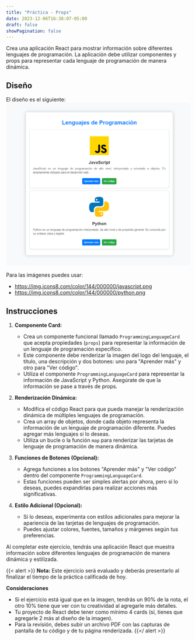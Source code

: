 ```yaml
---
title: "Práctica - Props"
date: 2023-12-06T16:38:07-05:00
draft: false
showPagination: false
---
```


Crea una aplicación React para mostrar información sobre diferentes lenguajes de programación. La aplicación debe utilizar componentes y props para representar cada lenguaje de programación de manera dinámica.

## Diseño

El diseño es el siguiente:
![Alt text](image.png)

Para las imágenes puedes usar:

- https://img.icons8.com/color/144/000000/javascript.png
- https://img.icons8.com/color/144/000000/python.png

## Instrucciones

1. **Componente Card:**

   - Crea un componente funcional llamado `ProgrammingLanguageCard` que acepta propiedades (`props`) para representar la información de un lenguaje de programación específico.
   - Este componente debe renderizar la imagen del logo del lenguaje, el título, una descripción y dos botones: uno para "Aprender más" y otro para "Ver código".
   - Utiliza el componente `ProgrammingLanguageCard` para representar la información de JavaScript y Python. Asegúrate de que la información se pase a través de props.

2. **Renderización Dinámica:**

   - Modifica el código React para que pueda manejar la renderización dinámica de múltiples lenguajes de programación.
   - Crea un array de objetos, donde cada objeto representa la información de un lenguaje de programación diferente. Puedes agregar más lenguajes si lo deseas.
   - Utiliza un bucle o la función `map` para renderizar las tarjetas de lenguaje de programación de manera dinámica.

3. **Funciones de Botones (Opcional):**

   - Agrega funciones a los botones "Aprender más" y "Ver código" dentro del componente `ProgrammingLanguageCard`.
   - Estas funciones pueden ser simples alertas por ahora, pero si lo deseas, puedes expandirlas para realizar acciones más significativas.

4. **Estilo Adicional (Opcional):**
   - Si lo deseas, experimenta con estilos adicionales para mejorar la apariencia de las tarjetas de lenguajes de programación.
   - Puedes ajustar colores, fuentes, tamaños y márgenes según tus preferencias.

Al completar este ejercicio, tendrás una aplicación React que muestra información sobre diferentes lenguajes de programación de manera dinámica y estilizada.

{{< alert >}}
**Nota:** Este ejercicio será evaluado y deberás presentarlo al finalizar el tiempo de la práctica calificada de hoy.

**Consideraciones**

- Si el ejercicio está igual que en la imagen, tendrás un 90% de la nota, el otro 10% tiene que ver con tu creatividad al agregarle más detalles.
- Tu proyecto de React debe tener como mínimo 4 cards (sí, tienes que agregarle 2 más al diseño de la imagen).
- Para la revisión, debes subir un archivo PDF con las capturas de pantalla de tu código y de tu página renderizada.
  {{</ alert >}}
